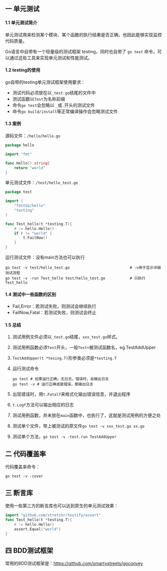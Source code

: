 ## 一 单元测试

#### 1.1 单元测试简介

单元测试用来检测某个模块、某个函数的执行结果是否正确，也因此能够实现监控代码质量。  

Go语言中自带有一个轻量级的测试框架 testing，同时也自带了 `go test` 命令，可以通过这些工具来实现单元测试和性能测试。

#### 1.2 testing的使用

go自带的testing单元测试框架使用要求：
- 测试代码必须放在以`_test.go`结尾的文件中
- 测试函数以`Test`为名称前缀
- 命令`go test`会忽略以 `_`或`.`开头的测试文件
- 命令`go build/install`等正常编译操作会忽略测试文件


#### 1.3 案例    

源码文件：`/hello/hello.go`
```go
package hello

import "fmt"

func Hello() string{
	return "world"
}
```

单元测试文件：`/test/hello_test.go`
```go
package test

import (
	"TestGo/hello"
	"testing"
)

func Test_hello(t *testing.T){
	r := hello.Hello()
	if r != "world" {
		t.FailNow()
	}
}
```

运行测试文件：没有main方法也可以执行
```
go test -v test/hello_test.go 							# -v用于显示详细测试流程
go test -v -run Test_hello test/hello_test.go 			# 只执行Test_hello
```

#### 1.4 测试中一些函数的区别

- Fail,Error：若测试失败，则测试会继续执行
- FailNow,Fatal：若测试失败，则测试会终止

#### 1.5 总结

1. 测试用例文件必须以`_test.go`结尾，`xxx_test.go`样式。

2. 测试用例函数必须`Test`开头，一般`Test+`被测试函数名，eg.TestAddUpper

3. `TestAddUpper(t *tesing.T)`形参类必须是`*testing.T`

4. 运行测试命令

   ```
   go test # 如果运行正确，无日志，错误时，会输出日志
   go test -v # 运行正确或是错误，都输出日志
   ```

5. 出现错误时，用`t.Fatalf`来格式化输出错误信息，并退出程序

6. `t.Logf`方法可以输出相应的日志

7. 测试用例函数，并未放在`main`函数中，也执行了，这就是测试用例的方便之处

8. 测试单个文件，带上被测试的原文件`go test -v xxx_test.go xx.go`

9. 测试单个方法，`go test -v -test.run TestAddUpper`

## 二 代码覆盖率

代码覆盖率命令：
```
go test -v -cover
```

## 三 断言库

使用一些第三方的断言库也可以达到原生的单元测试效果：
```go
import "github.com/stretchr/testify/assert"
func Test_hello(t *testing.T){
	r := hello.Hello()
	assert.Equal("world")
}
```

## 四 BDD测试框架

常用的BDD测试框架是：https://github.com/smartystreets/goconvey